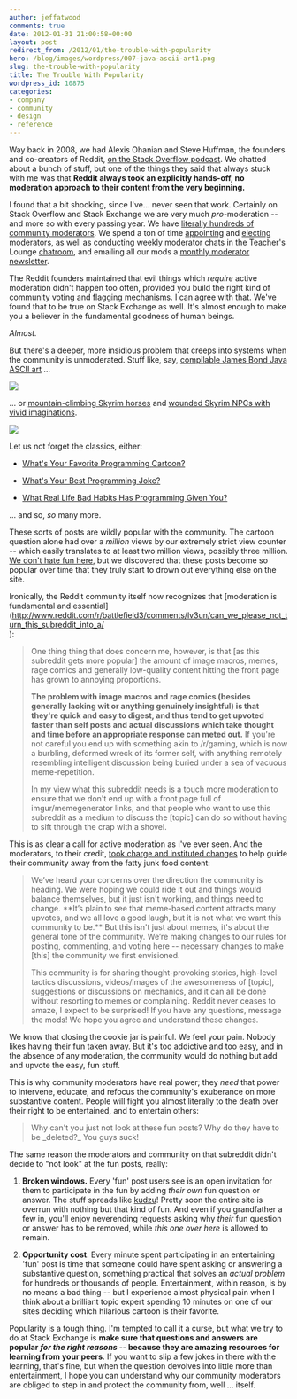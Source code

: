 ```yaml
---
author: jeffatwood
comments: true
date: 2012-01-31 21:00:58+00:00
layout: post
redirect_from: /2012/01/the-trouble-with-popularity
hero: /blog/images/wordpress/007-java-ascii-art1.png
slug: the-trouble-with-popularity
title: The Trouble With Popularity
wordpress_id: 10875
categories:
- company
- community
- design
- reference
---
```


Way back in 2008, we had Alexis Ohanian and Steve Huffman, the founders and co-creators of Reddit, [on the Stack Overflow podcast](http://blog.stackoverflow.com/2008/10/podcast-27/). We chatted about a bunch of stuff, but one of the things they said that always stuck with me was that **Reddit always took an explicitly hands-off, no moderation approach to their content from the very beginning.**

I found that a bit shocking, since I've... never seen that work. Certainly on Stack Overflow and Stack Exchange we are very much _pro_-moderation -- and more so with every passing year. We have [literally hundreds of community moderators](http://stackexchange.com/about/moderators). We spend a ton of time [appointing](http://blog.stackoverflow.com/2010/07/moderator-pro-tempore/) and [electing](http://blog.stackoverflow.com/2010/12/stack-exchange-moderator-elections-begin/) moderators, as well as conducting weekly moderator chats in the Teacher's Lounge [chatroom](http://chat.stackexchange.com/), and emailing all our mods a [monthly moderator newsletter](http://modnewsletter.stackexchange.com/).

The Reddit founders maintained that evil things which _require_ active moderation didn't happen too often, provided you build the right kind of community voting and flagging mechanisms. I can agree with that. We've found that to be true on Stack Exchange as well. It's almost enough to make you a believer in the fundamental goodness of human beings.

_Almost._

But there's a deeper, more insidious problem that creeps into systems when the community is unmoderated. Stuff like, say, [compilable James Bond Java ASCII art](http://stackoverflow.com/questions/8867695/java-7-compilable-james-bond-ascii-art) …

![](/blog/images/wordpress/007-java-ascii-art1.png)

… or [mountain-climbing Skyrim horses](http://gaming.stackexchange.com/questions/36304/is-a-horse-actually-faster-than-running) and [wounded Skyrim NPCs with vivid imaginations](http://gaming.stackexchange.com/questions/41666/how-to-know-if-someone-is-good-or-bad).

![](/blog/images/wordpress/gaming-horse-physics1.jpg)

Let us not forget the classics, either:



	
  * [What's Your Favorite Programming Cartoon?](http://meta.stackoverflow.com/questions/73412/why-was-whats-your-favorite-programmer-cartoon-deleted)

	
  * [What's Your Best Programming Joke?](http://meta.stackoverflow.com/questions/76584/what-happened-to-whats-your-best-programming-joke)

	
  * [What Real Life Bad Habits Has Programming Given You?](http://meta.stackoverflow.com/questions/74909/what-happened-to-what-real-life-bad-habits-has-programming-given-you)


... and so, _so_ many more.

These sorts of posts are wildly popular with the community. The cartoon question alone had over a _million_ views by our extremely strict view counter -- which easily translates to at least two million views, possibly three million. [We don't hate fun here](http://blog.stackoverflow.com/2010/01/stack-overflow-where-we-hate-fun/), but we discovered that these posts become so popular over time that they truly start to drown out everything else on the site.

Ironically, the Reddit community itself now recognizes that [moderation is fundamental and essential](http://www.reddit.com/r/battlefield3/comments/lv3un/can_we_please_not_turn_this_subreddit_into_a/<br />
):


<blockquote>One thing thing that does concern me, however, is that [as this subreddit gets more popular] the amount of image macros, memes, rage comics and generally low-quality content hitting the front page has grown to annoying proportions.

**The problem with image macros and rage comics (besides generally lacking wit or anything genuinely insightful) is that they're quick and easy to digest, and thus tend to get upvoted faster than self posts and actual discussions which take thought and time before an appropriate response can meted out.** If you're not careful you end up with something akin to /r/gaming, which is now a burbling, deformed wreck of its former self, with anything remotely resembling intelligent discussion being buried under a sea of vacuous meme-repetition.

In my view what this subreddit needs is a touch more moderation to ensure that we don't end up with a front page full of imgur/memegenerator links, and that people who want to use this subreddit as a medium to discuss the [topic] can do so without having to sift through the crap with a shovel.</blockquote>


This is as clear a call for active moderation as I've ever seen. And the moderators, to their credit, [took charge and instituted changes](http://www.reddit.com/r/battlefield3/comments/o7y4x/new_community_rules_please_read/) to help guide their community away from the fatty junk food content:


<blockquote>We’ve heard your concerns over the direction the community is heading. We were hoping we could ride it out and things would balance themselves, but it just isn't working, and things need to change. **It’s plain to see that meme-based content attracts many upvotes, and we all love a good laugh, but it is not what we want this community to be.** But this isn't just about memes, it's about the general tone of the community. We’re making changes to our rules for posting, commenting, and voting here -- necessary changes to make [this] the community we first envisioned.

This community is for sharing thought-provoking stories, high-level tactics discussions, videos/images of the awesomeness of [topic], suggestions or discussions on mechanics, and it can all be done without resorting to memes or complaining. Reddit never ceases to amaze, I expect to be surprised! If you have any questions, message the mods! We hope you agree and understand these changes.</blockquote>


We know that closing the cookie jar is painful. We feel your pain. Nobody likes having their fun taken away. But it's too addictive and too easy, and in the absence of any moderation, the community would do nothing but add and upvote the easy, fun stuff.

This is why community moderators have real power; they _need_ that power to intervene, educate, and refocus the community's exuberance on more substantive content. People will fight you almost literally to the death over their right to be entertained, and to entertain others:


<blockquote>Why can't you just not look at these fun posts? Why do they have to be _deleted?_ You guys suck!</blockquote>


The same reason the moderators and community on that subreddit didn't decide to "not look" at the fun posts, really:



	
  1. **Broken windows.** Every 'fun' post users see is an open invitation for them to participate in the fun by adding _their own_ fun question or answer. The stuff spreads like [kudzu](http://en.wikipedia.org/wiki/Kudzu)! Pretty soon the entire site is overrun with nothing but that kind of fun. And even if you grandfather a few in, you'll enjoy neverending requests asking why _their_ fun question or answer has to be removed, while _this one over here_ is allowed to remain.

	
  2. **Opportunity cost**. Every minute spent participating in an entertaining 'fun' post is time that someone could have spent asking or answering a substantive question, something practical that solves an _actual problem_ for hundreds or thousands of people. Entertainment, within reason, is by no means a bad thing -- but I experience almost physical pain when I think about a brilliant topic expert spending 10 minutes on one of our sites deciding which hilarious cartoon is their favorite.


Popularity is a tough thing. I'm tempted to call it a curse, but what we try to do at Stack Exchange is **make sure that questions and answers are popular _for the right reasons_ -- because they are amazing resources for learning from your peers**. If you want to slip a few jokes in there with the learning, that's fine, but when the question devolves into little more than entertainment, I hope you can understand why our community moderators are obliged to step in and protect the community from, well ... itself.
